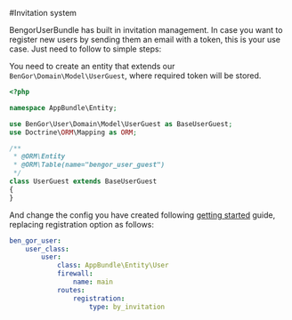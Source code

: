 #Invitation system

BengorUserBundle has built in invitation management. In case you want to register new users by sending them an email
with a token, this is your use case. Just need to follow to simple steps:

You need to create an entity that extends our `BenGor\Domain\Model\UserGuest`, where required token will be stored.
```php
<?php

namespace AppBundle\Entity;

use BenGor\User\Domain\Model\UserGuest as BaseUserGuest;
use Doctrine\ORM\Mapping as ORM;

/**
 * @ORM\Entity
 * @ORM\Table(name="bengor_user_guest")
 */
class UserGuest extends BaseUserGuest
{
}
```

And change the config you have created following [getting started](getting_started.md) guide, replacing 
registration option as follows:
```yml
ben_gor_user:
    user_class:
        user:
            class: AppBundle\Entity\User
            firewall:
                name: main
            routes:
                registration:
                    type: by_invitation
```


